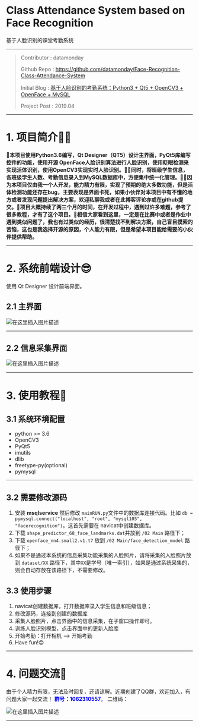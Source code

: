 # Class Attendance System based on Face Recognition

基于人脸识别的课堂考勤系统

---

> Contributor : datamonday <br>
>
> Github Repo : https://github.com/datamonday/Face-Recognition-Class-Attendance-System
>
> Initial Blog : [基于人脸识别的考勤系统：Python3 + Qt5 + OpenCV3 + OpenFace + MySQL](https://blog.csdn.net/weixin_39653948/article/details/89291751?spm=1001.2014.3001.5502)
>
> Project Post : 2019.04

---
# 1. 项目简介🐱‍🏍
**🏁本项目使用Python3.6编写，Qt Designer（QT5）设计主界面，PyQt5库编写控件的功能，使用开源 OpenFace人脸识别算法进行人脸识别，使用眨眼检测来实现活体识别，使用OpenCV3实现实时人脸识别。🐱‍👤同时，将班级学生信息，各班级学生人数、考勤信息录入到MySQL数据库中，方便集中统一化管理。🐱‍👓因为本项目仅由我一个人开发，能力精力有限，实现了预期的绝大多数功能，但是活体检测功能还存在bug，主要表现是界面卡死，如果小伙伴对本项目中有不懂的地方或者发现问题提出解决方案，欢迎私聊我或者在此博客评论亦或在github提交。🎠项目大概持续了两三个月的时间，在开发过程中，遇到过许多难题，参考了很多教程，才有了这个项目。🎉相信大家看到这里，一定是在比赛中或者是作业中遇到类似问题了，我也有过类似的经历，很清楚找不到解决方案，自己盲目摸索的苦恼，这也是我选择开源的原因，个人能力有限，但是希望本项目能给需要的小伙伴提供帮助。**

---

# 2. 系统前端设计😎
使用 Qt Designer 设计前端界面。
## 2.1 主界面
![在这里插入图片描述](https://img-blog.csdnimg.cn/20200225112100621.png?x-oss-process=image/watermark,type_ZmFuZ3poZW5naGVpdGk,shadow_10,text_aHR0cHM6Ly9ibG9nLmNzZG4ubmV0L3dlaXhpbl8zOTY1Mzk0OA==,size_1,color_FFFFFF,t_70#pic_center)

---
## 2.2 信息采集界面
![在这里插入图片描述](https://img-blog.csdnimg.cn/20200225112135112.png?x-oss-process=image/watermark,type_ZmFuZ3poZW5naGVpdGk,shadow_10,text_aHR0cHM6Ly9ibG9nLmNzZG4ubmV0L3dlaXhpbl8zOTY1Mzk0OA==,size_1,color_FFFFFF,t_70#pic_center)

---
# 3. 使用教程🍨
## 3.1 系统环境配置
- python >= 3.6
- OpenCV3
- PyQt5
- imutils
- dlib
- freetype-py(optional)
- pymysql

---
## 3.2 需要修改源码
1. 安装 **msqlservice** 然后修改 `mainRUN.py`文件中的数据库连接代码。比如 `db = pymysql.connect("localhost", "root", "mysql105", "facerecognition")`。这首先需要在 navicat中创建数据库。
2. 下载 `shape_predictor_68_face_landmarks.dat`并放到 `/02 Main` 路径下；
3. 下载 `openface_nn4.small2.v1.t7` 放到 `/02 Main/face_detection_model` 路径下；
4. 如果不是通过本系统的信息采集功能采集的人脸照片，请将采集的人脸照片放到 `dataset/XX` 路径下，其中`XX`是学号（唯一索引），如果是通过系统采集的，则会自动存放在该路径下，不需要修改。

## 3.3 使用步骤
1. navicat创建数据库，打开数据库录入学生信息和班级信息；
2. 修改源码，连接到创建的数据库
3. 采集人脸照片，点击界面中的<kbd>信息采集</kbd>，在子窗口操作即可。
4. 训练人脸识别模型，点击界面中的<kbd>更新人脸库</kbd>
5. 开始考勤：<kbd>打开相机</kbd> --> <kbd>开始考勤</kbd>
6. Have fun!😊



---
# 4. 问题交流👏

由于个人精力有限，无法及时回复，还请谅解。近期创建了QQ群，欢迎加入，有问题大家一起交流！<font color=blue> **群号：1062310557**。</font> 二维码：

![在这里插入图片描述](https://img-blog.csdnimg.cn/20200327143228512.png#pic_center)

---
